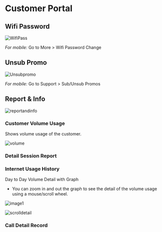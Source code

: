 # Customer Portal



## Wifi Password

![WifiPass](https://cdn.discordapp.com/attachments/389455820741541893/934857712032972910/wifipass.png)

*For mobile:* Go to More > Wifi Password Change

## Unsub Promo

![Unsubpromo](https://cdn.discordapp.com/attachments/389455820741541893/934857711760322580/unsub.png)

*For mobile:* Go to Support > Sub/Unsub Promos

## Report & Info

![reportandinfo](https://cdn.discordapp.com/attachments/389455820741541893/934858506715168768/ss_2022-01-23_at_10.13.44_PM.png)


### Customer Volume Usage

Shows volume usage of the customer.

![volume](https://cdn.discordapp.com/attachments/389455820741541893/934859230152884334/ss_2022-01-23_at_10.16.36_PM.png)

### Detail Session Report


### Internet Usage History

Day to Day Volume Detail with Graph

- You can zoom in and out the graph to see the detail of the volume usage using a mouse/scroll wheel.

![image1](https://cdn.discordapp.com/attachments/389455820741541893/934859836133355540/ss_2022-01-23_at_10.18.37_PM.png)

![scrolldetail](https://cdn.discordapp.com/attachments/389455820741541893/934859836372447303/ss_2022-01-23_at_10.18.53_PM.png)


### Call Detail Record
